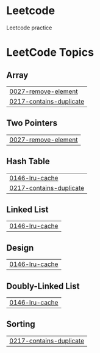 # Leetcode
Leetcode practice

<!---LeetCode Topics Start-->
# LeetCode Topics
## Array
|  |
| ------- |
| [0027-remove-element](https://github.com/shamathmika/leetcode/tree/master/0027-remove-element) |
| [0217-contains-duplicate](https://github.com/shamathmika/leetcode/tree/master/0217-contains-duplicate) |
## Two Pointers
|  |
| ------- |
| [0027-remove-element](https://github.com/shamathmika/leetcode/tree/master/0027-remove-element) |
## Hash Table
|  |
| ------- |
| [0146-lru-cache](https://github.com/shamathmika/leetcode/tree/master/0146-lru-cache) |
| [0217-contains-duplicate](https://github.com/shamathmika/leetcode/tree/master/0217-contains-duplicate) |
## Linked List
|  |
| ------- |
| [0146-lru-cache](https://github.com/shamathmika/leetcode/tree/master/0146-lru-cache) |
## Design
|  |
| ------- |
| [0146-lru-cache](https://github.com/shamathmika/leetcode/tree/master/0146-lru-cache) |
## Doubly-Linked List
|  |
| ------- |
| [0146-lru-cache](https://github.com/shamathmika/leetcode/tree/master/0146-lru-cache) |
## Sorting
|  |
| ------- |
| [0217-contains-duplicate](https://github.com/shamathmika/leetcode/tree/master/0217-contains-duplicate) |
<!---LeetCode Topics End-->